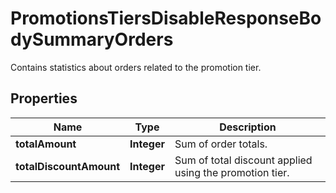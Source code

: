 

# PromotionsTiersDisableResponseBodySummaryOrders

Contains statistics about orders related to the promotion tier.

## Properties

| Name | Type | Description |
|------------ | ------------- | ------------- |
|**totalAmount** | **Integer** | Sum of order totals. |
|**totalDiscountAmount** | **Integer** | Sum of total discount applied using the promotion tier. |



